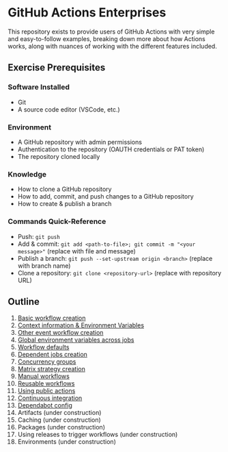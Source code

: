 # GitHub Actions Enterprises
This repository exists to provide users of GitHub Actions with very simple and easy-to-follow examples, breaking down more about how Actions works, along with nuances of working with the different features included.

## Exercise Prerequisites

### Software Installed
- Git
- A source code editor (VSCode, etc.)

### Environment
- A GitHub repository with admin permissions
- Authentication to the repository (OAUTH credentials or PAT token)
- The repository cloned locally

### Knowledge
- How to clone a GitHub repository
- How to add, commit, and push changes to a GitHub repository
- How to create & publish a branch

### Commands Quick-Reference
- Push: `git push`
- Add & commit: `git add <path-to-file>; git commit -m "<your message>"` (replace with file and message)
- Publish a branch: `git push --set-upstream origin <branch>` (replace with branch name)
- Clone a repository: `git clone <repository-url>` (replace with repository URL)

## Outline
1. [Basic workflow creation](./01-Basic-Workflows.md)
2. [Context information & Environment Variables](./02-Context-Information.md)
3. [Other event workflow creation](./03-Other-Event-Workflows.md)
4. [Global environment variables across jobs](./04-Global-Environment-Variables.md)
5. [Workflow defaults](./05-Workflow-Defaults.md)
6. [Dependent jobs creation](./06-Dependent-Jobs.md)
7. [Concurrency groups](./07-Concurrency-Groups.md)
8. [Matrix strategy creation](08-Matrix-Strategy.md)
9. [Manual workflows](09-Manual-Workflow.md)
10. [Reusable workflows](./10-Reusable-Workflow.md)
11. [Using public actions](./11-Using-Actions.md)
12. [Continuous integration](./12-Continuous-Integration.md)
13. [Dependabot config](./13-Dependabot-Config.md)
14. Artifacts (under construction)
15. Caching (under construction)
16. Packages (under construction)
17. Using releases to trigger workflows (under construction)
18. Environments (under construction)